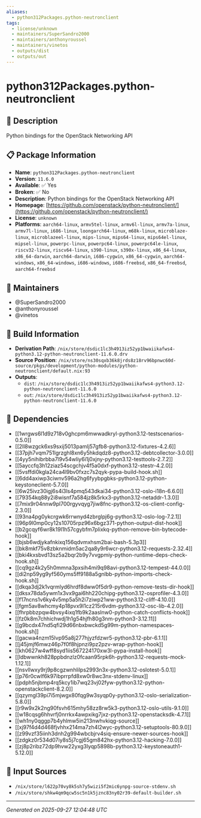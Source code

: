 ```yaml
---
aliases:
  - python312Packages.python-neutronclient
tags:
  - license/unknown
  - maintainers/SuperSandro2000
  - maintainers/anthonyroussel
  - maintainers/vinetos
  - outputs/dist
  - outputs/out
---
```


# python312Packages.python-neutronclient

## 📝 Description

Python bindings for the OpenStack Networking API

## 📋 Package Information

- **Name**: `python312Packages.python-neutronclient`
- **Version**: `11.6.0`
- **Available**: ✅ Yes
- **Broken**: ✅ No
- **Description**: Python bindings for the OpenStack Networking API
- **Homepage**: [https://github.com/openstack/python-neutronclient/](https://github.com/openstack/python-neutronclient/)
- **License**: `unknown`
- **Platforms**: `aarch64-linux`, `armv5tel-linux`, `armv6l-linux`, `armv7a-linux`, `armv7l-linux`, `i686-linux`, `loongarch64-linux`, `m68k-linux`, `microblaze-linux`, `microblazeel-linux`, `mips-linux`, `mips64-linux`, `mips64el-linux`, `mipsel-linux`, `powerpc-linux`, `powerpc64-linux`, `powerpc64le-linux`, `riscv32-linux`, `riscv64-linux`, `s390-linux`, `s390x-linux`, `x86_64-linux`, `x86_64-darwin`, `aarch64-darwin`, `i686-cygwin`, `x86_64-cygwin`, `aarch64-windows`, `x86_64-windows`, `i686-windows`, `i686-freebsd`, `x86_64-freebsd`, `aarch64-freebsd`
## 👥 Maintainers

- @SuperSandro2000
- @anthonyroussel
- @vinetos


## 🔧 Build Information

- **Derivation Path**: `/nix/store/dsdic1lc3h4913iz52yp1bwaiikafws4-python3.12-python-neutronclient-11.6.0.drv`
- **Source Position**: `/nix/store/ns30sqxb36k8jrds8z18rv96bpnwc60d-source/pkgs/development/python-modules/python-neutronclient/default.nix:93`
- **Outputs**:
  - `dist`:  `/nix/store/dsdic1lc3h4913iz52yp1bwaiikafws4-python3.12-python-neutronclient-11.6.0`
  - `out`:  `/nix/store/dsdic1lc3h4913iz52yp1bwaiikafws4-python3.12-python-neutronclient-11.6.0`

## 🔗 Dependencies

- [[1wrgws6l1d9z718v0ghcpm6mwwadkryl-python3.12-testscenarios-0.5.0]]
- [[2ll8wzgck6xs9sxij5013pamlj57gfb8-python3.12-fixtures-4.2.6]]
- [[37pjh7vqm751lgrzghl8xn6y5hkdqdz8-python3.12-debtcollector-3.0.0]]
- [[4yy5nihibrbba7l9v54wliy6i1j0xjny-python3.12-testtools-2.7.2]]
- [[5ayccfq3h12ziaz54scgchjv4f5a0dxf-python3.12-stestr-4.2.0]]
- [[5vsffdi0kgla24ca4l9bv0fxzc7s2qyk-pypa-build-hook.sh]]
- [[6dd4axiwp3ciwnv596a2hg6fyybpgbks-python3.12-python-keystoneclient-5.7.0]]
- [[6w25ivz30igj6s4i3ls4pmq543dkai34-python3.12-oslo-i18n-6.6.0]]
- [[79354kq88y2i8wisnf7a584jz8k5rkx3-python3.12-netaddr-1.3.0]]
- [[7mix9r04nnw9pl700rgyvqyg7jiw8fnc-python3.12-os-client-config-2.3.0]]
- [[93na4pg0ykcrgwk6rrwnyd4zbrglpj6g-python3.12-oslo-log-7.2.1]]
- [[96p9l0mp0cy12s10705rpz96x6bgz371-python-output-dist-hook]]
- [[b2gcqyf6wr8k19l1h57cgybfm7plixkq-python-remove-bin-bytecode-hook]]
- [[bjsb6wdjykafnkixq156qdvmxhsm2bai-bash-5.3p3]]
- [[bk8mkf75v8zbknmidm5ac2qa8y9r6wcr-python3.12-requests-2.32.4]]
- [[bki4kxsbvd13sz5a2bqr2b9y7vvgpmiy-python-runtime-deps-check-hook.sh]]
- [[cq9gz4k2y5h0mmna3pxsih4mi9q98avi-python3.12-tempest-44.0.0]]
- [[di2np59yg9yf560yms5ff9188a5gnlbb-python-imports-check-hook.sh]]
- [[dkqa3dj2k1vqrmlyd6hrdf8dww0f5dr9-python-remove-tests-dir-hook]]
- [[dksx78da5ywm1x3vx9gai6hh220chipg-python3.12-osprofiler-4.3.0]]
- [[f17ncns1v6ky4v5mp5a5h2i7ziwp21ww-python3.12-cliff-4.10.0]]
- [[fgm5av8whcmy4p18pvx9l1cz215r6vdm-python3.12-osc-lib-4.2.0]]
- [[fhrpbbzpqw4bvsy4ixq1fb9k2aaslnw0-python-catch-conflicts-hook]]
- [[fz0k8m7chhichwdj1h1g54hjfh80g3nm-python3-3.12.11]]
- [[g9bcdx47nd5qfi29d66nbxbwckd5g99m-python-namespaces-hook.sh]]
- [[gacwa4nzm15lvp95a8j277hjyzfdzwr5-python3.12-pbr-6.1.1]]
- [[j45jmjf6mwz46p7f0f8hjpnzi9pz2pzv-wrap-python-hook]]
- [[kh0627w4wff8syd1iis567224170xw3l-pypa-install-hook]]
- [[ldbwwnkh828ppbdnzlz0fcaan95rpk6h-python3.12-requests-mock-1.12.1]]
- [[nsvllwxy9rj9p8cgzwnhlilps2993n3x-python3.12-oslotest-5.0.1]]
- [[p76r0cwlf6k97ibprrpfd8xw0r8wc3nx-stdenv-linux]]
- [[pdph5njbmp4rq5kcy1ib7wq23vj02fyw-python3.12-python-openstackclient-8.2.0]]
- [[qzymgl39pi7i5mjwgx80fqg9w3syqp0y-python3.12-oslo-serialization-5.8.0]]
- [[r9w9x2k2ng90fsvh615mhy58zz8rw5k3-python3.12-oslo-utils-9.1.0]]
- [[w18cqsg6hhvrfj0nrrkx4awpxikg7jxz-python3.12-openstacksdk-4.7.1]]
- [[wh1ny0qggp7b4yhlmw5in213nwhvkiqg-source]]
- [[xj97f4d4d468fjvhhx214ma7zh4l2wyc-python3.12-setuptools-80.9.0]]
- [[z99vzf35iinh3dnh2g994wbcbjrv4siq-ensure-newer-sources-hook]]
- [[zdgkz0r534d07iy8s5j7cgj65gm842hx-python3.12-hacking-7.0.0]]
- [[zj8p2ribz72dp9hvw22yxg3lyqp5898b-python3.12-keystoneauth1-5.12.0]]

## 📁 Input Sources

- `/nix/store/l622p70vy8k5sh7y5wizi5f2mic6ynpg-source-stdenv.sh`
- `/nix/store/shkw4qm9qcw5sc5n1k5jznc83ny02r39-default-builder.sh`

---
*Generated on 2025-09-27 12:04:48 UTC*
